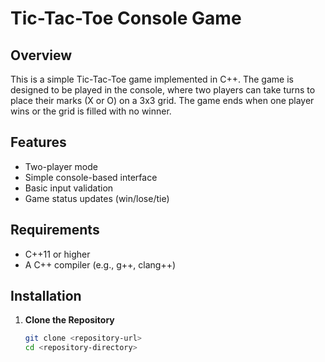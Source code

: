 # Tic-Tac-Toe Console Game

## Overview

This is a simple Tic-Tac-Toe game implemented in C++. The game is designed to be played in the console, where two players can take turns to place their marks (X or O) on a 3x3 grid. The game ends when one player wins or the grid is filled with no winner.

## Features

- Two-player mode
- Simple console-based interface
- Basic input validation
- Game status updates (win/lose/tie)

## Requirements

- C++11 or higher
- A C++ compiler (e.g., g++, clang++)

## Installation

1. **Clone the Repository**

   ```bash
   git clone <repository-url>
   cd <repository-directory>

